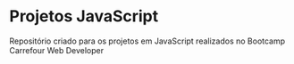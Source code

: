 # Projetos JavaScript
Repositório criado para os projetos em JavaScript realizados no Bootcamp Carrefour Web Developer
